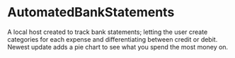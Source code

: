 # AutomatedBankStatements
A local host created to track bank statements; letting the user create categories for each expense and differentiating between credit or debit. Newest update adds a pie chart to see what you spend the most money on. 
